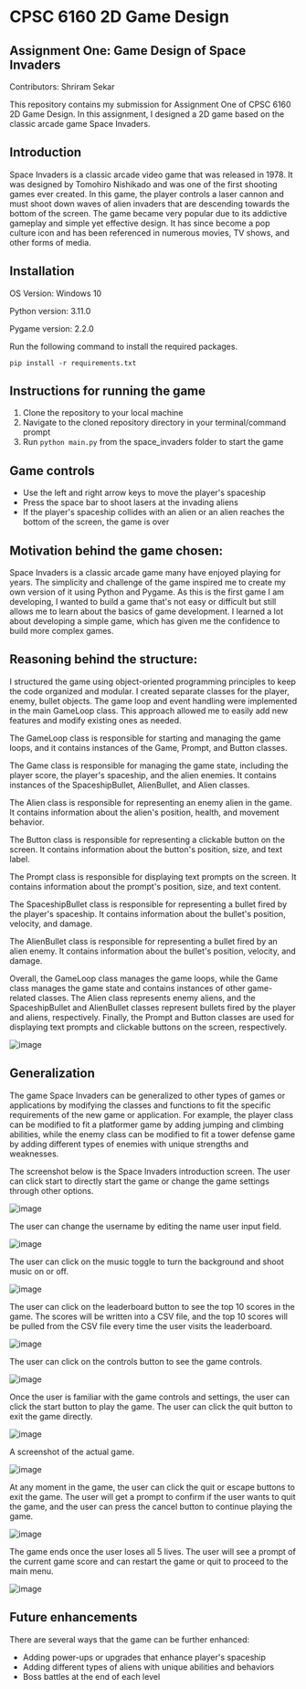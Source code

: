 # CPSC 6160 2D Game Design

## Assignment One: Game Design of Space Invaders

Contributors: Shriram Sekar

This repository contains my submission for Assignment One of CPSC 6160 2D Game Design. In this assignment, I designed a 2D game based on the classic arcade game Space Invaders.

## Introduction

Space Invaders is a classic arcade video game that was released in 1978. It was designed by Tomohiro Nishikado and was one of the first shooting games ever created. In this game, the player controls a laser cannon and must shoot down waves of alien invaders that are descending towards the bottom of the screen. The game became very popular due to its addictive gameplay and simple yet effective design. It has since become a pop culture icon and has been referenced in numerous movies, TV shows, and other forms of media.

## Installation

OS Version: Windows 10

Python version: 3.11.0

Pygame version: 2.2.0

Run the following command to install the required packages.

`pip install -r requirements.txt`

## Instructions for running the game

1. Clone the repository to your local machine
2. Navigate to the cloned repository directory in your terminal/command prompt
3. Run `python main.py` from the space_invaders folder to start the game

## Game controls

* Use the left and right arrow keys to move the player's spaceship
* Press the space bar to shoot lasers at the invading aliens
* If the player's spaceship collides with an alien or an alien reaches the bottom of the screen, the game is over

## Motivation behind the game chosen:

Space Invaders is a classic arcade game many have enjoyed playing for years. The simplicity and challenge of the game inspired me to create my own version of it using Python and Pygame. As this is the first game I am developing, I wanted to build a game that's not easy or difficult but still allows me to learn about the basics of game development. I learned a lot about developing a simple game, which has given me the confidence to build more complex games.

## Reasoning behind the structure:

I structured the game using object-oriented programming principles to keep the code organized and modular. I created separate classes for the player, enemy, bullet objects. The game loop and event handling were implemented in the main GameLoop class. This approach allowed me to easily add new features and modify existing ones as needed.

The GameLoop class is responsible for starting and managing the game loops, and it contains instances of the Game, Prompt, and Button classes.

The Game class is responsible for managing the game state, including the player score, the player's spaceship, and the alien enemies. It contains instances of the SpaceshipBullet, AlienBullet, and Alien classes.

The Alien class is responsible for representing an enemy alien in the game. It contains information about the alien's position, health, and movement behavior.

The Button class is responsible for representing a clickable button on the screen. It contains information about the button's position, size, and text label.

The Prompt class is responsible for displaying text prompts on the screen. It contains information about the prompt's position, size, and text content.

The SpaceshipBullet class is responsible for representing a bullet fired by the player's spaceship. It contains information about the bullet's position, velocity, and damage.

The AlienBullet class is responsible for representing a bullet fired by an alien enemy. It contains information about the bullet's position, velocity, and damage.

Overall, the GameLoop class manages the game loops, while the Game class manages the game state and contains instances of other game-related classes. The Alien class represents enemy aliens, and the SpaceshipBullet and AlienBullet classes represent bullets fired by the player and aliens, respectively. Finally, the Prompt and Button classes are used for displaying text prompts and clickable buttons on the screen, respectively.

![image](https://user-images.githubusercontent.com/86624773/223579972-938d4229-5a92-4105-8f21-22dfe31d9038.png)

## Generalization

The game Space Invaders can be generalized to other types of games or applications by modifying the classes and functions to fit the specific requirements of the new game or application. For example, the player class can be modified to fit a platformer game by adding jumping and climbing abilities, while the enemy class can be modified to fit a tower defense game by adding different types of enemies with unique strengths and weaknesses.

The screenshot below is the Space Invaders introduction screen. The user can click start to directly start the game or change the game settings through other options.

![image](https://user-images.githubusercontent.com/86624773/223448810-21b0c4b2-2ba2-475e-8933-3b240bff2a67.png)

The user can change the username by editing the name user input field.

![image](https://user-images.githubusercontent.com/86624773/223518312-05a0dbe2-f6c8-42b3-a636-793698bf9752.png)

The user can click on the music toggle to turn the background and shoot music on or off.

![image](https://user-images.githubusercontent.com/86624773/223518383-2352a2e8-95a9-4a05-b745-c0fc5d2a90b4.png)

The user can click on the leaderboard button to see the top 10 scores in the game. The scores will be written into a CSV file, and the top 10 scores will be pulled from the CSV file every time the user visits the leaderboard.

![image](https://user-images.githubusercontent.com/86624773/223518458-280ace42-b71a-4a5a-a8b5-6a9e671794b9.png)

The user can click on the controls button to see the game controls.

![image](https://user-images.githubusercontent.com/86624773/223518528-97fd025c-a03d-4493-a601-7331125e3d26.png)

Once the user is familiar with the game controls and settings, the user can click the start button to play the game. The user can click the quit button to exit the game directly.

![image](https://user-images.githubusercontent.com/86624773/223518611-f68cc93b-c62c-4dd9-987c-9f802498051d.png)

A screenshot of the actual game.

![image](https://user-images.githubusercontent.com/86624773/223518757-535c9f3b-4ff6-4cf1-9565-3ea7525a5af7.png)

At any moment in the game, the user can click the quit or escape buttons to exit the game. The user will get a prompt to confirm if the user wants to quit the game, and the user can press the cancel button to continue playing the game.

![image](https://user-images.githubusercontent.com/86624773/223526235-a5940582-cc6c-493a-ae9f-2dd69190ff1b.png)

The game ends once the user loses all 5 lives. The user will see a prompt of the current game score and can restart the game or quit to proceed to the main menu.

![image](https://user-images.githubusercontent.com/86624773/223519723-7b256013-a996-411b-bd3d-ffddd103a84c.png)


## Future enhancements

There are several ways that the game can be further enhanced:

* Adding power-ups or upgrades that enhance player's spaceship
* Adding different types of aliens with unique abilities and behaviors
* Boss battles at the end of each level
